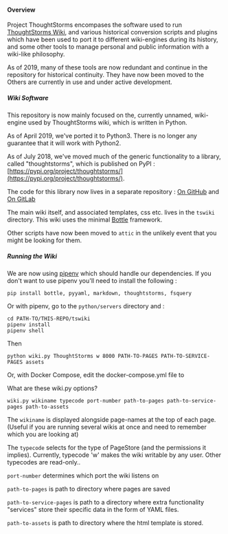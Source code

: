 
#### Overview

Project ThoughtStorms encompases the software used to run [ThoughtStorms Wiki](http://thoughtstorms.info), and various historical conversion scripts and plugins which have been used to port it to different wiki-engines during its history, and some other tools to manage personal and public information with a wiki-like philosophy.

As of 2019, many of these tools are now redundant and continue in the repository for historical continuity. They have now been moved to the Others are currently in use and under active development.






##### Wiki Software

This repository is now mainly focused on the, currently unnamed, wiki-engine used by ThoughtStorms wiki, which is written in Python.

As of April 2019, we've ported it to Python3. There is no longer any guarantee that it will work with Python2.

As of July 2018, we've moved much of the generic functionality to a library, called "thoughtstorms", which is published on 
PyPI : [https://pypi.org/project/thoughtstorms/](https://pypi.org/project/thoughtstorms/).

The code for this library now lives in a separate repository : [On GitHub](https://github.com/interstar/thoughtstorms-libs) and [On GitLab](https://gitlab.com/interstar/thoughtstorms-libs)

The main wiki itself, and associated templates, css etc. lives in the `tswiki` directory. This wiki uses the minimal [Bottle](http://bottlepy.org/docs/dev/) framework.


Other scripts have now been moved to `attic` in the unlikely event that you might be looking for them.


##### Running the Wiki

We are now using [pipenv](https://github.com/pypa/pipenv) which should handle our dependencies. If you don't want to use pipenv you'll need to install the following :
 
    pip install bottle, pyyaml, markdown, thoughtstorms, fsquery
    
Or with pipenv, go to the `python/servers` directory and :

	cd PATH-TO/THIS-REPO/tswiki	
    pipenv install
    pipenv shell
    
Then

	python wiki.py ThoughtStorms w 8000 PATH-TO-PAGES PATH-TO-SERVICE-PAGES assets

Or, with Docker Compose, edit the docker-compose.yml file to 


What are these wiki.py options?

    wiki.py wikiname typecode port-number path-to-pages path-to-service-pages path-to-assets
    
The `wikiname` is displayed alongside page-names at the top of each page. (Useful if you are running several wikis at once and need to remember which you are looking at)

The `typecode` selects for the type of PageStore (and the permissions it implies). Currently, typecode 'w' makes the wiki writable by any user. Other typecodes are read-only..

`port-number` determines which port the wiki listens on

`path-to-pages` is path to directory where pages are saved

`path-to-service-pages` is path to a directory where extra functionality "services" store their specific data in the form of YAML files.

`path-to-assets` is path to directory where the html template is stored.


